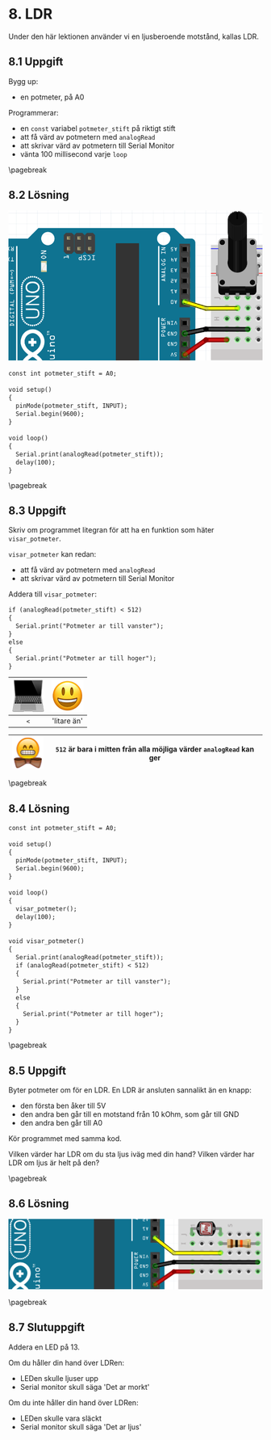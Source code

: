 # 8. LDR

Under den här lektionen använder vi en ljusberoende motstånd, kallas LDR.

## 8.1 Uppgift

Bygg up:

 * en potmeter, på A0

Programmerar:

 * en `const` variabel `potmeter_stift` på riktigt stift
 * att få värd av potmetern med `analogRead`
 * att skrivar värd av potmetern till Serial Monitor
 * vänta 100 millisecond varje `loop`

\pagebreak

## 8.2 Lösning

![](08_potmeter.png)

```
const int potmeter_stift = A0;

void setup() 
{
  pinMode(potmeter_stift, INPUT);
  Serial.begin(9600);
}

void loop() 
{
  Serial.print(analogRead(potmeter_stift));
  delay(100);  
}
```

\pagebreak

## 8.3 Uppgift

Skriv om programmet litegran för att ha en funktion som häter `visar_potmeter`.

`visar_potmeter` kan redan:

 * att få värd av potmetern med `analogRead`
 * att skrivar värd av potmetern till Serial Monitor

Addera till `visar_potmeter`:

```
if (analogRead(potmeter_stift) < 512)
{
  Serial.print("Potmeter ar till vanster");
} 
else 
{
  Serial.print("Potmeter ar till hoger");
}
```

![Dator](EmojiComputer.png) | ![Smiley](EmojiSmiley.png)
:-------------:|:----------------------------------------: 
`<`|'litare än'

![](EmojiBowtie.png) | `512` är bara i mitten från alla möjliga värder `analogRead` kan ger
:-------------:|:----------------------------------------: 

\pagebreak

## 8.4 Lösning

```
const int potmeter_stift = A0;

void setup() 
{
  pinMode(potmeter_stift, INPUT);
  Serial.begin(9600);
}

void loop() 
{
  visar_potmeter();
  delay(100);  
}

void visar_potmeter() 
{
  Serial.print(analogRead(potmeter_stift));
  if (analogRead(potmeter_stift) < 512)
  {
    Serial.print("Potmeter ar till vanster");
  } 
  else 
  {
    Serial.print("Potmeter ar till hoger");
  }
}
```

\pagebreak

## 8.5 Uppgift

Byter potmeter om för en LDR.
En LDR är ansluten sannalikt än en knapp:

 * den första ben åker till 5V
 * den andra ben går till en motstand från 10 kOhm, som går till GND
 * den andra ben går till A0
 
Kör programmet med samma kod.

Vilken värder har LDR om du sta ljus iväg med din hand?
Vilken värder har LDR om ljus är helt på den?

\pagebreak

## 8.6 Lösning

![](08_ldr.png)

\pagebreak

## 8.7 Slutuppgift

Addera en LED på 13.

Om du håller din hand över LDRen:

  * LEDen skulle ljuser upp 
  * Serial monitor skull säga 'Det ar morkt'

Om du inte håller din hand över LDRen:

  * LEDen skulle vara släckt
  * Serial monitor skull säga 'Det ar ljus'

